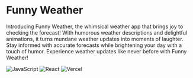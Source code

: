 # Funny Weather

Introducing Funny Weather, the whimsical weather app that brings joy to checking the forecast! With humorous weather descriptions and delightful animations, it turns mundane weather updates into moments of laughter. Stay informed with accurate forecasts while brightening your day with a touch of humor. Experience weather updates like never before with Funny Weather!

![JavaScript](https://img.shields.io/badge/-JavaScript-black?style=flat-square&logo=javascript)
![React](https://img.shields.io/badge/-React-black?style=flat-square&logo=react)
![Vercel](https://img.shields.io/badge/Vercel-black?style=flat&logo=Vercel&logoColor=white)
